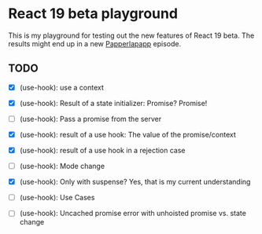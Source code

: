 # React 19 beta playground

This is my playground for testing out the new features of React 19 beta.
The results might end up in a new [Papperlapapp](https://papperlapapp.dev) episode.

## TODO

- [X] (use-hook): use a context
- [X] (use-hook): Result of a state initializer: Promise? Promise!
- [ ] (use-hook): Pass a promise from the server
- [X] (use-hook): result of a use hook: The value of the promise/context
- [X] (use-hook): result of a use hook in a rejection case
- [ ] (use-hook): Mode change
- [X] (use-hook): Only with suspense? Yes, that is my current understanding
- [ ] (use-hook): Use Cases
- [ ] (use-hook): Uncached promise error with unhoisted promise vs. state change


